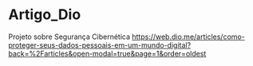 # Artigo_Dio
Projeto sobre Segurança Cibernética 
https://web.dio.me/articles/como-proteger-seus-dados-pessoais-em-um-mundo-digital?back=%2Farticles&open-modal=true&page=1&order=oldest
